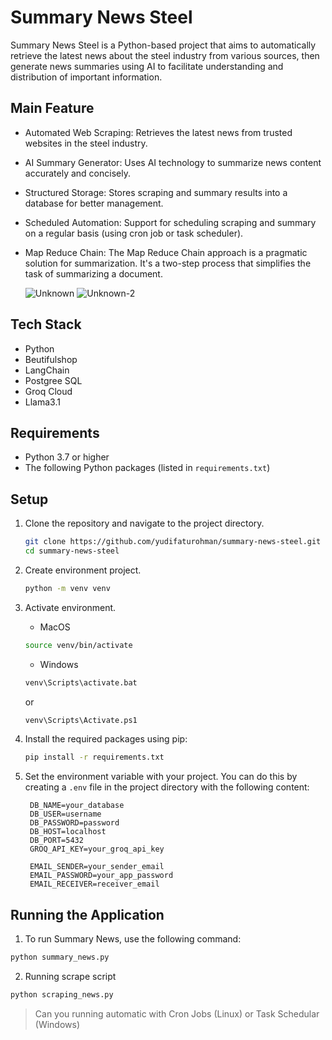 # Summary News Steel

Summary News Steel is a Python-based project that aims to automatically retrieve the latest news about the steel industry from various sources, then generate news summaries using AI to facilitate understanding and distribution of important information.

## Main Feature

- Automated Web Scraping: Retrieves the latest news from trusted websites in the steel industry.
- AI Summary Generator: Uses AI technology to summarize news content accurately and concisely.
- Structured Storage: Stores scraping and summary results into a database for better management.
- Scheduled Automation: Support for scheduling scraping and summary on a regular basis (using cron job or task scheduler).
- Map Reduce Chain: The Map Reduce Chain approach is a pragmatic solution for summarization. It's a two-step process that simplifies the task of summarizing a document.
  
  ![Unknown](https://github.com/user-attachments/assets/ef638ab2-849e-42da-a9da-a5260e8421f4)
  ![Unknown-2](https://github.com/user-attachments/assets/47eef3f0-72f3-4bd6-9878-8d4313e4955d)

  

## Tech Stack

- Python
- Beutifulshop
- LangChain
- Postgree SQL
- Groq Cloud
- Llama3.1

## Requirements

- Python 3.7 or higher
- The following Python packages (listed in `requirements.txt`)

## Setup

1. Clone the repository and navigate to the project directory.
   ```sh
   git clone https://github.com/yudifaturohman/summary-news-steel.git
   cd summary-news-steel
   ```
2. Create environment project.
   ```sh
   python -m venv venv
   ```
3. Activate environment.
   - MacOS
   ```sh
   source venv/bin/activate
   ```
   - Windows
   ```sh
   venv\Scripts\activate.bat
   ```
   or
   
   ```sh
   venv\Scripts\Activate.ps1
   ```
4. Install the required packages using pip:
   ```sh
   pip install -r requirements.txt
   ```
5. Set the environment variable with your project. You can do this by creating a `.env` file in the project directory with the following content:
   ```
    DB_NAME=your_database
    DB_USER=username
    DB_PASSWORD=password
    DB_HOST=localhost
    DB_PORT=5432
    GROQ_API_KEY=your_groq_api_key

    EMAIL_SENDER=your_sender_email
    EMAIL_PASSWORD=your_app_password
    EMAIL_RECEIVER=receiver_email
   ```

## Running the Application

1. To run Summary News, use the following command:

```sh
python summary_news.py
```

2. Running scrape script

```sh
python scraping_news.py
```
> Can you running automatic with Cron Jobs (Linux) or Task Schedular (Windows)
